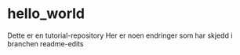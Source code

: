 # hello_world
Dette er en tutorial-repository
Her er noen endringer som har skjedd i branchen readme-edits
